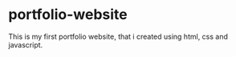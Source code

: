 # portfolio-website
This is my first portfolio website, that i created using html, css and javascript.
